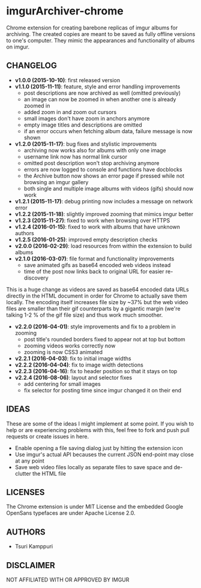 # imgurArchiver-chrome

Chrome extension for creating barebone replicas of imgur albums for archiving.
The created copies are meant to be saved as fully offline versions to one's
computer. They mimic the appearances and functionality of albums on imgur.

## CHANGELOG ##

* **v1.0.0 (2015-10-10)**: first released version
* **v1.1.0 (2015-11-11)**: feature, style and error handling improvements
  * post descriptions are now archived as well (omitted previously)
  * an image can now be zoomed in when another one is already zoomed in
  * added zoom in and zoom out cursors
  * small images don't have zoom in anchors anymore
  * empty image titles and descriptions are omitted
  * if an error occurs when fetching album data, failure message is now shown
* **v1.2.0 (2015-11-17)**: bug fixes and stylistic improvements
  * archiving now works also for albums with only one image
  * username link now has normal link cursor
  * omitted post description won't stop archiving anymore
  * errors are now logged to console and functions have docblocks
  * the Archive button now shows an error page if pressed while not browsing an
    imgur gallery
  * both single and multiple image albums with videos (gifs) should now work
* **v1.2.1 (2015-11-17)**: debug printing now includes a message on network error
* **v1.2.2 (2015-11-18)**: slightly improved zooming that mimics imgur better
* **v1.2.3 (2015-11-27)**: fixed to work when browsing over HTTPS
* **v1.2.4 (2016-01-15)**: fixed to work with albums that have unknown authors
* **v1.2.5 (2016-01-25)**: improved empty description checks
* **v2.0.0 (2016-02-29)**: load resources from within the extension to build albums
* **v2.1.0 (2016-03-07)**: file format and functionality improvements
  * save animated gifs as base64 encoded web videos instead
  * time of the post now links back to original URL for easier re-discovery

This is a huge change as videos are saved as base64 encoded data URLs directly
in the HTML document in order for Chrome to actually save them locally. The
encoding itself increases file size by ~37% but the web video files are smaller
than their gif counterparts by a gigantic margin (we're talking 1-2 % of the
gif file size) and thus work much smoother.

* **v2.2.0 (2016-04-01)**: style improvements and fix to a problem in zooming
  * post title's rounded borders fixed to appear not at top but bottom
  * zooming videos works correctly now
  * zooming is now CSS3 animated
* **v2.2.1 (2016-04-03)**: fix to initial image widths
* **v2.2.2 (2016-04-04)**: fix to image width detections
* **v2.2.3 (2016-04-16)**: fix to header position so that it stays on top
* **v2.2.4 (2016-08-06)**: layout and selector fixes
  * add centering for small images
  * fix selector for posting time since imgur changed it on their end

## IDEAS ##

These are some of the ideas I might implement at some point. If you wish to help
or are experiencing problems with this, feel free to fork and push pull requests
or create issues in here.

* Enable opening a file saving dialog just by hitting the extension icon
* Use imgur's actual API becauses the current JSON end-point may close at any point
* Save web video files locally as separate files to save space and de-clutter the HTML file

## LICENSES ##

The Chrome extension is under MIT License and the embedded Google OpenSans
typefaces are under Apache License 2.0.

## AUTHORS ##

* Tsuri Kamppuri

## DISCLAIMER ##

NOT AFFILIATED WITH OR APPROVED BY IMGUR
